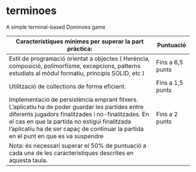 # terminoes
A simple terminal-based Dominoes game

| Característiques mínimes per superar la part pràctica:                                                                                                                                                                                                                                        | Puntuació        |
|-----------------------------------------------------------------------------------------------------------------------------------------------------------------------------------------------------------------------------------------------------------------------------------------------|------------------|
| Estil de programació orientat a objectes ( Herència, composició, polimorfisme, excepcions, patterns estudiats al mòdul formatiu, principis SOLID, etc )                                                                                                                                       | Fins a 6,5 punts |
| Utilització de collections de forma eficient.                                                                                                                                                                                                                                                 | Fins a 1,5 punts |
| Implementació de persistència emprant fitxers. L’aplicatiu ha de poder guardar les partides entre diferents jugadors finalitzades i no-finalitzades. En el cas en que la partida no estigui finalitzada l’aplicatiu ha de ser capaç de continuar la partida en el punt en que es va suspendre | Fins a 2 punts   |
| Nota: és necessari superar el 50% de puntuació a cada una de les característiques descrites en aquesta taula.                                                                                                                                                                                 |                  |
